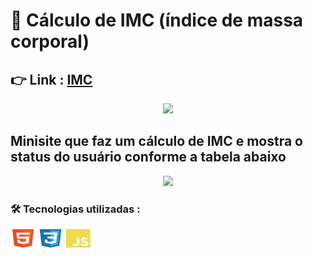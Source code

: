 # 🔰 Cálculo de IMC (índice de massa corporal)
## 👉 Link : <a href="https://upbeat-torvalds-c03f77.netlify.app">IMC</a>

<div align="center">
  <img src="https://user-images.githubusercontent.com/71889483/137205671-cd2bea22-1a20-47f4-8874-adb76dee0318.png">
</div>

## Minisite que faz um cálculo de IMC e mostra o status do usuário conforme a tabela abaixo

<p align="center">
  <img src="https://www.ricardogozzano.com.br/wp-content/uploads/2020/03/tabela_imc.png" width="500px">
</p>

### 🛠 Tecnologias utilizadas :

<div style="display: inline_block">
  <img align="center" alt="Hashimoto-HTML" height="30" width="40" src="https://raw.githubusercontent.com/devicons/devicon/master/icons/html5/html5-original.svg">
  <img align="center" alt="Hashimoto-CSS" height="30" width="40" src="https://raw.githubusercontent.com/devicons/devicon/master/icons/css3/css3-original.svg">
  <img align="center" alt="Hashimoto-JS" height="30" width="40" src="https://raw.githubusercontent.com/devicons/devicon/master/icons/javascript/javascript-plain.svg">
</div>
